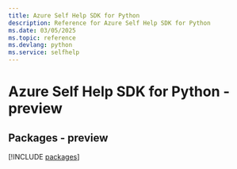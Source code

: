 ```yaml
---
title: Azure Self Help SDK for Python
description: Reference for Azure Self Help SDK for Python
ms.date: 03/05/2025
ms.topic: reference
ms.devlang: python
ms.service: selfhelp
---
```

# Azure Self Help SDK for Python - preview
## Packages - preview
[!INCLUDE [packages](self-help-index.md)]